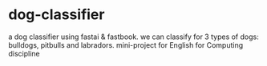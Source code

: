 # dog-classifier
a dog classifier using fastai &amp; fastbook. we can classify for 3 types of dogs: bulldogs, pitbulls and labradors. mini-project for English for Computing discipline
